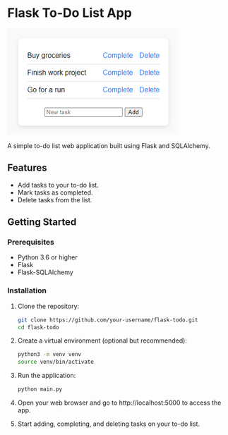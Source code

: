 # Flask To-Do List App

![App Screenshot](screenshot.png)

A simple to-do list web application built using Flask and SQLAlchemy.

## Features

- Add tasks to your to-do list.
- Mark tasks as completed.
- Delete tasks from the list.

## Getting Started

### Prerequisites

- Python 3.6 or higher
- Flask
- Flask-SQLAlchemy

### Installation

1. Clone the repository:

   ```sh
   git clone https://github.com/your-username/flask-todo.git
   cd flask-todo
   ```

2. Create a virtual environment (optional but recommended):

    ```sh
    python3 -m venv venv
    source venv/bin/activate
    ```

3. Run the application:

    ```sh
    python main.py
    ```

4. Open your web browser and go to http://localhost:5000 to access the app.

5. Start adding, completing, and deleting tasks on your to-do list.

